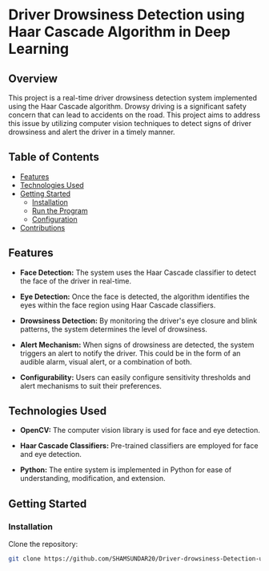 # Driver Drowsiness Detection using Haar Cascade Algorithm in Deep Learning

## Overview

This project is a real-time driver drowsiness detection system implemented using the Haar Cascade algorithm. Drowsy driving is a significant safety concern that can lead to accidents on the road. This project aims to address this issue by utilizing computer vision techniques to detect signs of driver drowsiness and alert the driver in a timely manner.

## Table of Contents

- [Features](#features)
- [Technologies Used](#technologies-used)
- [Getting Started](#getting-started)
  - [Installation](#installation)
  - [Run the Program](#run-the-program)
  - [Configuration](#configuration)
- [Contributions](#contributions)


## Features

- **Face Detection:** The system uses the Haar Cascade classifier to detect the face of the driver in real-time.
  
- **Eye Detection:** Once the face is detected, the algorithm identifies the eyes within the face region using Haar Cascade classifiers.

- **Drowsiness Detection:** By monitoring the driver's eye closure and blink patterns, the system determines the level of drowsiness.

- **Alert Mechanism:** When signs of drowsiness are detected, the system triggers an alert to notify the driver. This could be in the form of an audible alarm, visual alert, or a combination of both.

- **Configurability:** Users can easily configure sensitivity thresholds and alert mechanisms to suit their preferences.

## Technologies Used

- **OpenCV:** The computer vision library is used for face and eye detection.

- **Haar Cascade Classifiers:** Pre-trained classifiers are employed for face and eye detection.

- **Python:** The entire system is implemented in Python for ease of understanding, modification, and extension.

## Getting Started

### Installation

Clone the repository:

```bash
git clone https://github.com/SHAMSUNDAR20/Driver-drowsiness-Detection-using-Haar-Cascade-Algorithm-in-Deep-Learning.git
